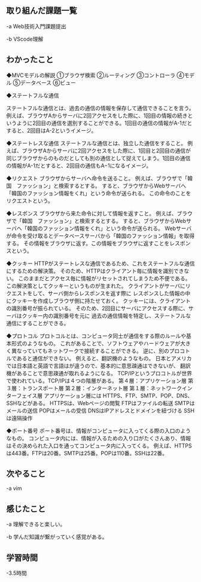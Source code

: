 ## 取り組んだ課題一覧  
-a  Web技術入門課題提出

-b  VScode理解

## わかったこと

◆MVCモデルの解説
①ブラウザ検索
②ルーティング
③コントローラ
④モデル
⑤データベース
⑥ビュー

◆ステートフルな通信

ステートフルな通信とは、過去の通信の情報を保存して通信できることを言う。
例えば、ブラウザAからサーバに2回アクセスをした際に、1回目の情報の続きというように2回目の通信を選別することができる。1回目の通信の情報がA-1だとすると、2回目はA-2というイメージ。

◆ステートレスな通信
ステートフルな通信とは、独立した通信をすること。
例えば、ブラウザAからサーバに2回アクセスをした際に、1回目と2回目の通信が同じブラウザからのものだとしても別の通信として捉えてしまう。1回目の通信の情報がA-1だとすると、2回目の通信もA−1になるイメージ。

◆リクエスト
ブラウザからサーバへ命令を送ること。
例えば、ブラウザで「韓国　ファッション」と検索するとする。
すると、ブラウザからWebサーバへ「韓国のファッション情報をくれ」という命令が送られる。
この命令のことをリクエストという。

◆レスポンス
ブラウザから来た命令に対して情報を返すこと。
例えば、ブラウザで「韓国　ファッション」と検索するとする。
すると、ブラウザからWebサーバへ「韓国のファッション情報をくれ」という命令が送られる。
Webサーバが命令を受け取るとデータベースサーバから「韓国のファッション情報」を取得する。
その情報をブラウザに返す。この情報をブラウザに返すことをレスポンスという。

◆クッキー
HTTPがステートレスな通信であるため、これをステートフルな通信にするための解決策。
そのため、HTTPはクライアント毎に情報を識別できない。
このままだとアクセス毎に情報がリセットされてしまうため不便である。
この解決策としてクッキーというものが生まれた。
クライアントがサーバにリクエストをして、サーバ側からレスポンスを返す際に
レスポンスした情報の中にクッキーを作成しブラウザ側に持たせておく。
クッキーには、クライアントの識別番号が振られている。
そのため、2回目にサーバにアクセスする際に、サーバはクッキー内の識別番号を元に
過去の通信情報を特定し、ステートフルな通信にすることができる。

◆プロトコル
プロトコルとは、コンピュータ同士が通信をする際のルールや基本形式のようなもの。
これがあることで、ソフトウェアやハードウェアが大きく異なっていてもネットワークで接続することができる。
逆に、別のプロコトルであると通信ができない。
例えると、翻訳機のようなもの。
日本とアメリカでは日本語と英語で言語はが違うので、基本的に意思疎通はできないが、
翻訳機があることで意思疎通が取れるようになる。
TCP/IPというプロコトルが世界で使われている。TCP/IPは４つの階層がある。
第４層：アプリケーション層
第３層：トランスポート層
第２層：インターネット層
第１層：ネットワークインターフェイス層
アプリケーション層には
HTTPS、FTP、SMTP、POP、DNS、SSHなどがある。
HTTPSは、Webページの閲覧
FTPはファイルの転送
SMTPはメールの送信
POPはメールの受信
DNSはIPアドレスとドメインを紐づける SSHは遠隔操作

◆ポート番号
ポート番号は、情報がコンピュータに入ってくる際の入口のようなもの。
コンピュータ内には、情報が入るための入り口がたくさんあり、情報はその決められた入口を通ってコンピュータ内に入ってくる。
例えば、HTTPSは443番。FTPは20番。SMTPは25番。POPは110番。SSHは22番。


## 次やること
-a  vim

## 感じたこと
-a  理解できると楽しい。

-b  学んだ知識が繋がっていく感覚がある。

## 学習時間
-3.5時間
